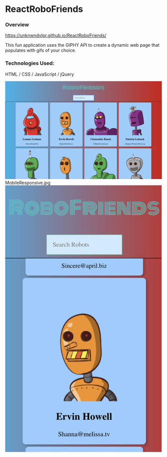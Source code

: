 # ReactRoboFriends

### Overview
https://unknwndvlpr.github.io/ReactRoboFriends/

This fun application uses the GIPHY API to create a dynamic web page that populates with gifs of your choice. 

### Technologies Used:
HTML / CSS / JavaScript / jQuery


![REACTROBO](/public/images/ReactApp.png)
MobileResponsive.jpg
![REACTROBO2](/public/images/MobileResponsive.jpg)
